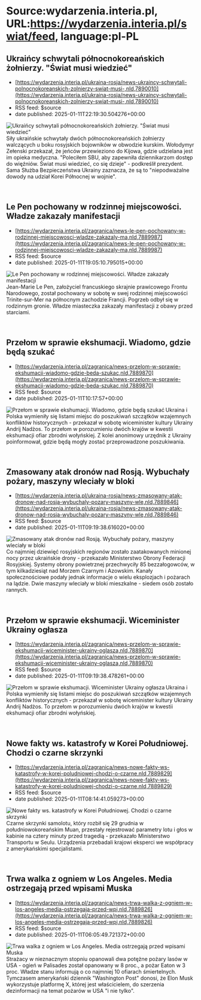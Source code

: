 # Source:wydarzenia.interia.pl, URL:https://wydarzenia.interia.pl/swiat/feed, language:pl-PL

## Ukraińcy schwytali północnokoreańskich żołnierzy. "Świat musi wiedzieć"
 - [https://wydarzenia.interia.pl/ukraina-rosja/news-ukraincy-schwytali-polnocnokoreanskich-zolnierzy-swiat-musi-,nId,7890010](https://wydarzenia.interia.pl/ukraina-rosja/news-ukraincy-schwytali-polnocnokoreanskich-zolnierzy-swiat-musi-,nId,7890010)
 - RSS feed: $source
 - date published: 2025-01-11T22:19:30.504276+00:00

<p><a href="https://wydarzenia.interia.pl/ukraina-rosja/news-ukraincy-schwytali-polnocnokoreanskich-zolnierzy-swiat-musi-,nId,7890010"><img src="https://i.iplsc.com/ukraincy-schwytali-polnocnokoreanskich-zolnierzy-swiat-musi/000KFGF85RFU2M3J-C321.jpg" alt="Ukraińcy schwytali północnokoreańskich żołnierzy. &quot;Świat musi wiedzieć&quot;" align="left" /></a>Siły ukraińskie schwytały dwóch północnokoreańskich żołnierzy walczących u boku rosyjskich bojowników w obwodzie kurskim. Wołodymyr Zełenski przekazał, że jeńców przewieziono do Kijowa, gdzie udzielana jest im opieka medyczna. &quot;Poleciłem SBU, aby zapewniła dziennikarzom dostęp do więźniów. Świat musi wiedzieć, co się dzieje&quot; - podkreślił prezydent. Sama Służba Bezpieczeństwa Ukrainy zaznacza, że są to &quot;niepodważalne dowody na udział Korei Północnej w wojnie&quot;.</p><br clear="all" />

## Le Pen pochowany w rodzinnej miejscowości. Władze zakazały manifestacji
 - [https://wydarzenia.interia.pl/zagranica/news-le-pen-pochowany-w-rodzinnej-miejscowosci-wladze-zakazaly-ma,nId,7889987](https://wydarzenia.interia.pl/zagranica/news-le-pen-pochowany-w-rodzinnej-miejscowosci-wladze-zakazaly-ma,nId,7889987)
 - RSS feed: $source
 - date published: 2025-01-11T19:05:10.795015+00:00

<p><a href="https://wydarzenia.interia.pl/zagranica/news-le-pen-pochowany-w-rodzinnej-miejscowosci-wladze-zakazaly-ma,nId,7889987"><img src="https://i.iplsc.com/le-pen-pochowany-w-rodzinnej-miejscowosci-wladze-zakazaly-ma/000KFG03D3CHDDTY-C321.jpg" alt="Le Pen pochowany w rodzinnej miejscowości. Władze zakazały manifestacji" align="left" /></a>Jean-Marie Le Pen, założyciel francuskiego skrajnie prawicowego Frontu Narodowego, został pochowany w sobotę w swej rodzinnej miejscowości Trinite-sur-Mer na północnym zachodzie Francji. Pogrzeb odbył się w rodzinnym gronie. Władze miasteczka zakazały manifestacji z obawy przed starciami.</p><br clear="all" />

## Przełom w sprawie ekshumacji. Wiadomo, gdzie będą szukać
 - [https://wydarzenia.interia.pl/zagranica/news-przelom-w-sprawie-ekshumacji-wiadomo-gdzie-beda-szukac,nId,7889870](https://wydarzenia.interia.pl/zagranica/news-przelom-w-sprawie-ekshumacji-wiadomo-gdzie-beda-szukac,nId,7889870)
 - RSS feed: $source
 - date published: 2025-01-11T10:17:57+00:00

<p><a href="https://wydarzenia.interia.pl/zagranica/news-przelom-w-sprawie-ekshumacji-wiadomo-gdzie-beda-szukac,nId,7889870"><img src="https://i.iplsc.com/przelom-w-sprawie-ekshumacji-wiadomo-gdzie-beda-szukac/000KFE8JJVSDIHTR-C321.jpg" alt="Przełom w sprawie ekshumacji. Wiadomo, gdzie będą szukać" align="left" /></a>Ukraina i Polska wymieniły się listami miejsc do poszukiwań szczątków wzajemnych konfliktów historycznych - przekazał w sobotę wiceminister kultury Ukrainy Andrij Nadżos. To przełom w porozumieniu dwóch krajów w kwestii ekshumacji ofiar zbrodni wołyńskiej. Z kolei anonimowy urzędnik z Ukrainy poinformował, gdzie będą mogły zostać przeprowadzone poszukiwania. </p><br clear="all" />

## Zmasowany atak dronów nad Rosją. Wybuchały pożary, maszyny wleciały w bloki
 - [https://wydarzenia.interia.pl/ukraina-rosja/news-zmasowany-atak-dronow-nad-rosja-wybuchaly-pozary-maszyny-wle,nId,7889846](https://wydarzenia.interia.pl/ukraina-rosja/news-zmasowany-atak-dronow-nad-rosja-wybuchaly-pozary-maszyny-wle,nId,7889846)
 - RSS feed: $source
 - date published: 2025-01-11T09:19:38.616020+00:00

<p><a href="https://wydarzenia.interia.pl/ukraina-rosja/news-zmasowany-atak-dronow-nad-rosja-wybuchaly-pozary-maszyny-wle,nId,7889846"><img src="https://i.iplsc.com/zmasowany-atak-dronow-nad-rosja-wybuchaly-pozary-maszyny-wle/000KFE5X2H7KAQV7-C321.jpg" alt="Zmasowany atak dronów nad Rosją. Wybuchały pożary, maszyny wleciały w bloki" align="left" /></a>Co najmniej dziewięć rosyjskich regionów zostało zaatakowanych minionej nocy przez ukraińskie drony - przekazało Ministerstwo Obrony Federacji Rosyjskiej. Systemy obrony powietrznej przechwyciły 85 bezzałogowców, w tym kilkadziesiąt nad Morzem Czarnym i Azowskim. Kanały społecznościowe podały jednak informacje o wielu eksplozjach i pożarach na lądzie. Dwie maszyny wleciały w bloki mieszkalne - siedem osób zostało rannych.</p><br clear="all" />

## Przełom w sprawie ekshumacji. Wiceminister Ukrainy ogłasza
 - [https://wydarzenia.interia.pl/zagranica/news-przelom-w-sprawie-ekshumacji-wiceminister-ukrainy-oglasza,nId,7889870](https://wydarzenia.interia.pl/zagranica/news-przelom-w-sprawie-ekshumacji-wiceminister-ukrainy-oglasza,nId,7889870)
 - RSS feed: $source
 - date published: 2025-01-11T09:19:38.478261+00:00

<p><a href="https://wydarzenia.interia.pl/zagranica/news-przelom-w-sprawie-ekshumacji-wiceminister-ukrainy-oglasza,nId,7889870"><img src="https://i.iplsc.com/przelom-w-sprawie-ekshumacji-wiceminister-ukrainy-oglasza/000GDJY4YCVFG1QO-C321.jpg" alt="Przełom w sprawie ekshumacji. Wiceminister Ukrainy ogłasza" align="left" /></a>Ukraina i Polska wymieniły się listami miejsc do poszukiwań szczątków wzajemnych konfliktów historycznych - przekazał w sobotę wiceminister kultury Ukrainy Andrij Nadżos. To przełom w porozumieniu dwóch krajów w kwestii ekshumacji ofiar zbrodni wołyńskiej. </p><br clear="all" />

## Nowe fakty ws. katastrofy w Korei Południowej. Chodzi o czarne skrzynki
 - [https://wydarzenia.interia.pl/zagranica/news-nowe-fakty-ws-katastrofy-w-korei-poludniowej-chodzi-o-czarne,nId,7889829](https://wydarzenia.interia.pl/zagranica/news-nowe-fakty-ws-katastrofy-w-korei-poludniowej-chodzi-o-czarne,nId,7889829)
 - RSS feed: $source
 - date published: 2025-01-11T08:14:41.059273+00:00

<p><a href="https://wydarzenia.interia.pl/zagranica/news-nowe-fakty-ws-katastrofy-w-korei-poludniowej-chodzi-o-czarne,nId,7889829"><img src="https://i.iplsc.com/nowe-fakty-ws-katastrofy-w-korei-poludniowej-chodzi-o-czarne/000KFDWBXPSRKGNW-C321.jpg" alt="Nowe fakty ws. katastrofy w Korei Południowej. Chodzi o czarne skrzynki" align="left" /></a>Czarne skrzynki samolotu, który rozbił się 29 grudnia w południowokoreańskim Muan, przestały rejestrować parametry lotu i głos w kabinie na cztery minuty przed tragedią - przekazało Ministerstwo Transportu w Seulu. Urządzenia przebadali krajowi eksperci we współpracy z amerykańskimi specjalistami.</p><br clear="all" />

## Trwa walka z ogniem w Los Angeles. Media ostrzegają przed wpisami Muska
 - [https://wydarzenia.interia.pl/zagranica/news-trwa-walka-z-ogniem-w-los-angeles-media-ostrzegaja-przed-wpi,nId,7889826](https://wydarzenia.interia.pl/zagranica/news-trwa-walka-z-ogniem-w-los-angeles-media-ostrzegaja-przed-wpi,nId,7889826)
 - RSS feed: $source
 - date published: 2025-01-11T06:05:49.721372+00:00

<p><a href="https://wydarzenia.interia.pl/zagranica/news-trwa-walka-z-ogniem-w-los-angeles-media-ostrzegaja-przed-wpi,nId,7889826"><img src="https://i.iplsc.com/trwa-walka-z-ogniem-w-los-angeles-media-ostrzegaja-przed-wpi/000KFDPSRV8GKHP6-C321.jpg" alt="Trwa walka z ogniem w Los Angeles. Media ostrzegają przed wpisami Muska" align="left" /></a>Strażacy w nieznacznym stopniu opanowali dwa potężne pożary lasów w USA - ogień w Palisades został opanowany w 8 proc., a pożar Eaton w 3 proc. Władze stanu informują o co najmniej 10 ofiarach śmiertelnych. Tymczasem amerykański dziennik &quot;Washington Post&quot; donosi, że Elon Musk wykorzystuje platformę X, której jest właścicielem, do szerzenia dezinformacji na temat pożarów w USA &quot;i nie tylko&quot;. </p><br clear="all" />


